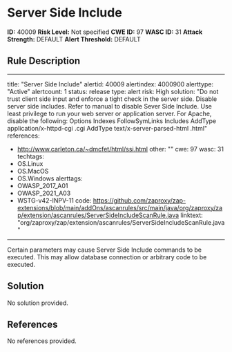 
# Server Side Include

**ID:** 40009
**Risk Level:** Not specified
**CWE ID:** 97
**WASC ID:** 31
**Attack Strength:** DEFAULT
**Alert Threshold:** DEFAULT

## Rule Description
---
title: "Server Side Include"
alertid: 40009
alertindex: 4000900
alerttype: "Active"
alertcount: 1
status: release
type: alert
risk: High
solution: "Do not trust client side input and enforce a tight check in the server side. Disable server side includes. Refer to manual to disable Sever Side Include. Use least privilege to run your web server or application server. For Apache, disable the following: Options Indexes FollowSymLinks Includes AddType application/x-httpd-cgi .cgi AddType text/x-server-parsed-html .html"
references:
   - http://www.carleton.ca/~dmcfet/html/ssi.html
other: ""
cwe: 97
wasc: 31
techtags: 
  - OS.Linux
  - OS.MacOS
  - OS.Windows
alerttags: 
  - OWASP_2017_A01
  - OWASP_2021_A03
  - WSTG-v42-INPV-11
code: https://github.com/zaproxy/zap-extensions/blob/main/addOns/ascanrules/src/main/java/org/zaproxy/zap/extension/ascanrules/ServerSideIncludeScanRule.java
linktext: "org/zaproxy/zap/extension/ascanrules/ServerSideIncludeScanRule.java"
---
Certain parameters may cause Server Side Include commands to be executed.  This may allow database connection or arbitrary code to be executed.


## Solution
No solution provided.

## References
No references provided.
